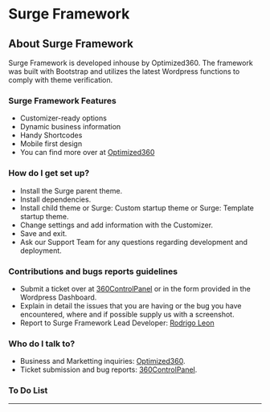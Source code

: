 # Surge Framework #

## About Surge Framework ##

Surge Framework is developed inhouse by Optimized360. The framework was built with Bootstrap and utilizes the latest Wordpress functions to comply with theme verification.

### Surge Framework Features ###

* Customizer-ready options
* Dynamic business information
* Handy Shortcodes
* Mobile first design
* You can find more over at [Optimized360](https://optimized360.com)

### How do I get set up? ###

* Install the Surge parent theme.
* Install dependencies.
* Install child theme or Surge: Custom startup theme or Surge: Template startup theme.
* Change settings and add information with the Customizer.
* Save and exit.
* Ask our Support Team for any questions regarding development and deployment.

### Contributions and bugs reports guidelines ###

* Submit a ticket over at [360ControlPanel](https://360controlpanel.com) or in the form provided in the Wordpress Dashboard.
* Explain in detail the issues that you are having or the bug you have encountered, where and if possible supply us with a screenshot.
* Report to Surge Framework Lead Developer: [Rodrigo Leon](github.com/Rodrigoleon)

### Who do I talk to? ###

* Business and Marketting inquiries: [Optimized360](https://optimized360.com).
* Ticket submission and bug reports: [360ControlPanel](https://360controlpanel.com).

### To Do List ###

***